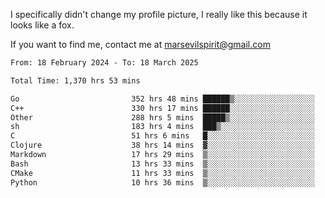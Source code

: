 I specifically didn't change my profile picture, I really like this because it looks like a fox.

If you want to find me, contact me at marsevilspirit@gmail.com

<!--START_SECTION:waka-->

```txt
From: 18 February 2024 - To: 18 March 2025

Total Time: 1,370 hrs 53 mins

Go                         352 hrs 48 mins ██████▒░░░░░░░░░░░░░░░░░░   25.74 %
C++                        330 hrs 17 mins ██████░░░░░░░░░░░░░░░░░░░   24.09 %
Other                      288 hrs 5 mins  █████▒░░░░░░░░░░░░░░░░░░░   21.02 %
sh                         183 hrs 4 mins  ███▒░░░░░░░░░░░░░░░░░░░░░   13.35 %
C                          51 hrs 6 mins   █░░░░░░░░░░░░░░░░░░░░░░░░   03.73 %
Clojure                    38 hrs 14 mins  ▓░░░░░░░░░░░░░░░░░░░░░░░░   02.79 %
Markdown                   17 hrs 29 mins  ▒░░░░░░░░░░░░░░░░░░░░░░░░   01.28 %
Bash                       13 hrs 33 mins  ▒░░░░░░░░░░░░░░░░░░░░░░░░   00.99 %
CMake                      11 hrs 33 mins  ▒░░░░░░░░░░░░░░░░░░░░░░░░   00.84 %
Python                     10 hrs 36 mins  ▒░░░░░░░░░░░░░░░░░░░░░░░░   00.77 %
```

<!--END_SECTION:waka-->
